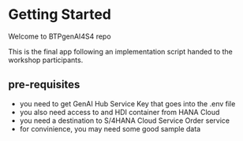 # Getting Started

Welcome to BTPgenAI4S4 repo

This is the final app following an implementation script handed to the workshop participants.

## pre-requisites 

- you need to get GenAI Hub Service Key that goes into the .env file
- you also need access to and HDI container from HANA Cloud  
- you need a destination to S/4HANA Cloud Service Order service
- for convinience, you may need some good sample data
